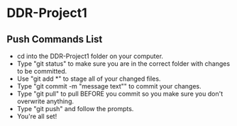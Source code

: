 # DDR-Project1

## Push Commands List

* cd into the DDR-Project1 folder on your computer.
* Type "git status" to make sure you are in the correct folder with changes to be committed.
* Use "git add *" to stage all of your changed files.
* Type "git commit -m "message text"" to commit your changes.
* Type "git pull" to pull BEFORE you commit so you make sure you don't overwrite anything.
* Type "git push" and follow the prompts.
* You're all set!
